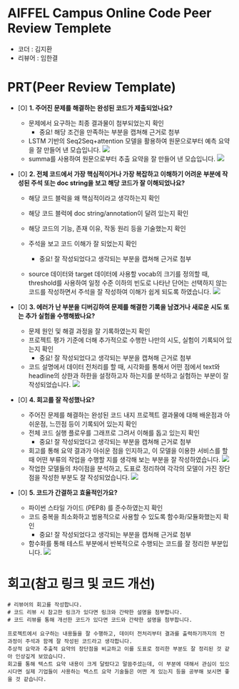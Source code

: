 # AIFFEL Campus Online Code Peer Review Templete
- 코더 : 김지환
- 리뷰어 : 임한결


# PRT(Peer Review Template)
- [O]  **1. 주어진 문제를 해결하는 완성된 코드가 제출되었나요?**
    - 문제에서 요구하는 최종 결과물이 첨부되었는지 확인
        - 중요! 해당 조건을 만족하는 부분을 캡쳐해 근거로 첨부
    - LSTM 기반의 Seq2Seq+attention 모델을 활용하여 원문으로부터 예측 요약을 잘 만들어 낸 모습입니다.
    ![](README.md%20images/1.-3.png)
    - summa를 사용하여 원문으로부터 추출 요약을 잘 만들어 낸 모습입니다.
    ![](README.md%20images/1.-4.png)



- [O]  **2. 전체 코드에서 가장 핵심적이거나 가장 복잡하고 이해하기 어려운 부분에 작성된 
주석 또는 doc string을 보고 해당 코드가 잘 이해되었나요?**
    - 해당 코드 블럭을 왜 핵심적이라고 생각하는지 확인
    - 해당 코드 블럭에 doc string/annotation이 달려 있는지 확인
    - 해당 코드의 기능, 존재 이유, 작동 원리 등을 기술했는지 확인
    - 주석을 보고 코드 이해가 잘 되었는지 확인
        - 중요! 잘 작성되었다고 생각되는 부분을 캡쳐해 근거로 첨부
    
    - source 데이터와 target 데이터에 사용할 vocab의 크기를 정의할 때, threshold를 사용하여 일정 수준 이하의 빈도로 나타난 단어는 선택하지 않는 코드를 작성하면서 주석을 잘 작성하여 이해가 쉽게 되도록 하였습니다.
    ![](README.md%20images/2..png)
        
- [O]  **3. 에러가 난 부분을 디버깅하여 문제를 해결한 기록을 남겼거나
새로운 시도 또는 추가 실험을 수행해봤나요?**
    - 문제 원인 및 해결 과정을 잘 기록하였는지 확인
    - 프로젝트 평가 기준에 더해 추가적으로 수행한 나만의 시도, 
    실험이 기록되어 있는지 확인
        - 중요! 잘 작성되었다고 생각되는 부분을 캡쳐해 근거로 첨부
    - 코드 설명에서 데이터 전처리를 할 때, 시각화를 통해서 어떤 점에서 text와 headline의 상한과 하한을 설정하고자 하는지를 분석하고 실험하는 부분이 잘 작성되었습니다.
    ![](README.md%20images/1.-1.png)
        
- [O]  **4. 회고를 잘 작성했나요?**
    - 주어진 문제를 해결하는 완성된 코드 내지 프로젝트 결과물에 대해
    배운점과 아쉬운점, 느낀점 등이 기록되어 있는지 확인
    - 전체 코드 실행 플로우를 그래프로 그려서 이해를 돕고 있는지 확인
        - 중요! 잘 작성되었다고 생각되는 부분을 캡쳐해 근거로 첨부
    - 회고를 통해 요약 결과가 아쉬운 점을 인지하고, 이 모델을 이용한 서비스를 할 때 어떤 부류의 작업을 수행할 지를 생각해 보는 부분을 잘 작성하였습니다.
    ![](README.md%20images/4..png)
    - 작업한 모델들의 차이점을 분석하고, 도표로 정리하여 각각의 모델이 가진 장단점을 작성한 부분도 잘 작성되었습니다.
    ![](README.md%20images/4.-1.png)
        
- [O]  **5. 코드가 간결하고 효율적인가요?**
    - 파이썬 스타일 가이드 (PEP8) 를 준수하였는지 확인
    - 코드 중복을 최소화하고 범용적으로 사용할 수 있도록 함수화/모듈화했는지 확인
        - 중요! 잘 작성되었다고 생각되는 부분을 캡쳐해 근거로 첨부
    - 함수화를 통해 테스트 부분에서 반복적으로 수행되는 코드를 잘 정리한 부분입니다.
    ![](README.md%20images/5..png)

# 회고(참고 링크 및 코드 개선)
```
# 리뷰어의 회고를 작성합니다.
# 코드 리뷰 시 참고한 링크가 있다면 링크와 간략한 설명을 첨부합니다.
# 코드 리뷰를 통해 개선한 코드가 있다면 코드와 간략한 설명을 첨부합니다.

프로젝트에서 요구하는 내용들을 잘 수행하고, 데이터 전처리부터 결과를 출력하기까지의 전 과정이 주석과 함께 잘 작성된 코드라고 생각합니다.
추상적 요약과 추출적 요약의 장단점을 비교하고 이를 도표로 정리한 부분도 잘 정리된 것 같아 인상깊게 보았습니다.
회고를 통해 텍스트 요약 내용이 크게 달랐다고 말씀주셨는데, 이 부분에 대해서 관심이 있으시다면 실제 기업들이 사용하는 텍스트 요약 기술들은 어떤 게 있는지 등을 공부해 보시면 좋을 것 같습니다. 
```
